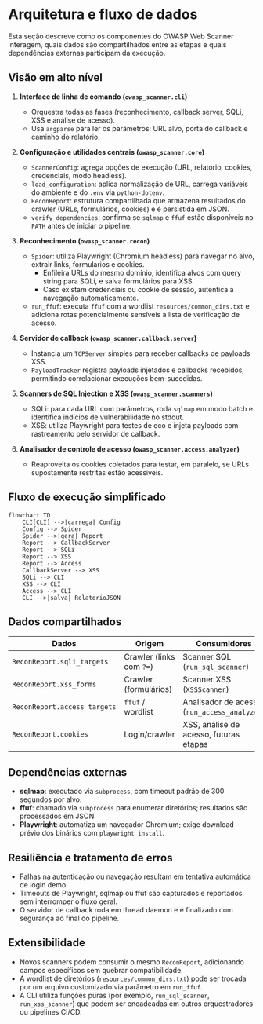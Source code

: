 # Arquitetura e fluxo de dados

Esta seção descreve como os componentes do OWASP Web Scanner interagem, quais dados são compartilhados entre as etapas e quais dependências externas participam da execução.

## Visão em alto nível

1. **Interface de linha de comando (`owasp_scanner.cli`)**
   - Orquestra todas as fases (reconhecimento, callback server, SQLi, XSS e análise de acesso).
   - Usa `argparse` para ler os parâmetros: URL alvo, porta do callback e caminho do relatório.

2. **Configuração e utilidades centrais (`owasp_scanner.core`)**
   - `ScannerConfig`: agrega opções de execução (URL, relatório, cookies, credenciais, modo headless).
   - `load_configuration`: aplica normalização de URL, carrega variáveis do ambiente e do `.env` via `python-dotenv`.
   - `ReconReport`: estrutura compartilhada que armazena resultados do crawler (URLs, formulários, cookies) e é persistida em JSON.
   - `verify_dependencies`: confirma se `sqlmap` e `ffuf` estão disponíveis no `PATH` antes de iniciar o pipeline.

3. **Reconhecimento (`owasp_scanner.recon`)**
   - `Spider`: utiliza Playwright (Chromium headless) para navegar no alvo, extrair links, formularios e cookies.
     - Enfileira URLs do mesmo domínio, identifica alvos com query string para SQLi, e salva formulários para XSS.
     - Caso existam credenciais ou cookie de sessão, autentica a navegação automaticamente.
   - `run_ffuf`: executa `ffuf` com a wordlist `resources/common_dirs.txt` e adiciona rotas potencialmente sensíveis à lista de verificação de acesso.

4. **Servidor de callback (`owasp_scanner.callback.server`)**
   - Instancia um `TCPServer` simples para receber callbacks de payloads XSS.
   - `PayloadTracker` registra payloads injetados e callbacks recebidos, permitindo correlacionar execuções bem-sucedidas.

5. **Scanners de SQL Injection e XSS (`owasp_scanner.scanners`)**
   - SQLi: para cada URL com parâmetros, roda `sqlmap` em modo batch e identifica indícios de vulnerabilidade no stdout.
   - XSS: utiliza Playwright para testes de eco e injeta payloads com rastreamento pelo servidor de callback.

6. **Analisador de controle de acesso (`owasp_scanner.access.analyzer`)**
   - Reaproveita os cookies coletados para testar, em paralelo, se URLs supostamente restritas estão acessíveis.

## Fluxo de execução simplificado

```mermaid
flowchart TD
    CLI[CLI] -->|carrega| Config
    Config --> Spider
    Spider -->|gera| Report
    Report --> CallbackServer
    Report --> SQLi
    Report --> XSS
    Report --> Access
    CallbackServer --> XSS
    SQLi --> CLI
    XSS --> CLI
    Access --> CLI
    CLI -->|salva| RelatorioJSON
```

## Dados compartilhados

| Dados                         | Origem                   | Consumidores                              |
|-------------------------------|--------------------------|-------------------------------------------|
| `ReconReport.sqli_targets`    | Crawler (links com `?=`) | Scanner SQL (`run_sql_scanner`)           |
| `ReconReport.xss_forms`       | Crawler (formulários)    | Scanner XSS (`XSSScanner`)                |
| `ReconReport.access_targets`  | `ffuf` / wordlist        | Analisador de acesso (`run_access_analyzer`) |
| `ReconReport.cookies`         | Login/crawler            | XSS, análise de acesso, futuras etapas    |

## Dependências externas

- **sqlmap**: executado via `subprocess`, com timeout padrão de 300 segundos por alvo.
- **ffuf**: chamado via `subprocess` para enumerar diretórios; resultados são processados em JSON.
- **Playwright**: automatiza um navegador Chromium; exige download prévio dos binários com `playwright install`.

## Resiliência e tratamento de erros

- Falhas na autenticação ou navegação resultam em tentativa automática de login demo.
- Timeouts de Playwright, sqlmap ou ffuf são capturados e reportados sem interromper o fluxo geral.
- O servidor de callback roda em thread daemon e é finalizado com segurança ao final do pipeline.

## Extensibilidade

- Novos scanners podem consumir o mesmo `ReconReport`, adicionando campos específicos sem quebrar compatibilidade.
- A wordlist de diretórios (`resources/common_dirs.txt`) pode ser trocada por um arquivo customizado via parâmetro em `run_ffuf`.
- A CLI utiliza funções puras (por exemplo, `run_sql_scanner`, `run_xss_scanner`) que podem ser encadeadas em outros orquestradores ou pipelines CI/CD.
